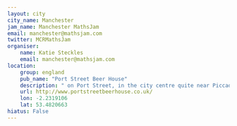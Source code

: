```yaml
---
layout: city                                           
city_name: Manchester                                                               
jam_name: Manchester MathsJam
email: manchester@mathsjam.com
twitter: MCRMathsJam
organiser:
    name: Katie Steckles
    email: manchester@mathsjam.com
location:
    group: england
    pub_name: "Port Street Beer House"
    description: " on Port Street, in the city centre quite near Piccadilly Station"
    url: http://www.portstreetbeerhouse.co.uk/
    lon: -2.2319106
    lat: 53.4820663
hiatus: False
---
```


